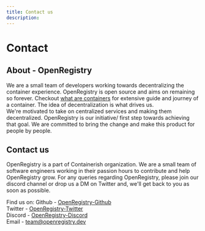 ```yaml
---
title: Contact us
description:
---
```

# Contact

## About - OpenRegistry

We are a small team of developers working towards decentralizing the container experience.
OpenRegistry is open source and aims on remaining so forever. Checkout [what are containers](/guide/documentation.md) for extensive guide and journey of a container.
The idea of decentralization is what drives us.  
We're motivated to take on centralized services and making them decentralized. OpenRegistry is our initiative/ first step towards achieving that goal.
We are committed to bring the change and make this product for people by people.

## Contact us

OpenRegistry is a part of Containerish organization. We are a small team of software engineers working 
in their passion hours to contribute and help OpenRegistry grow.
For any queries regarding OpenRegistry, please join our discord channel or drop us a DM on Twitter and,
we'll get back to you as soon as possible.

Find us on:
Github - [OpenRegistry-Github](https://github.com/containerish/OpenRegistry)  
Twitter - [OpenRegistry-Twitter](https://twitter.com/containerish)  
Discord - [OpenRegistry-Discord](https://discord.gg/DdHg6ASS)  
Email - <team@openregistry.dev>